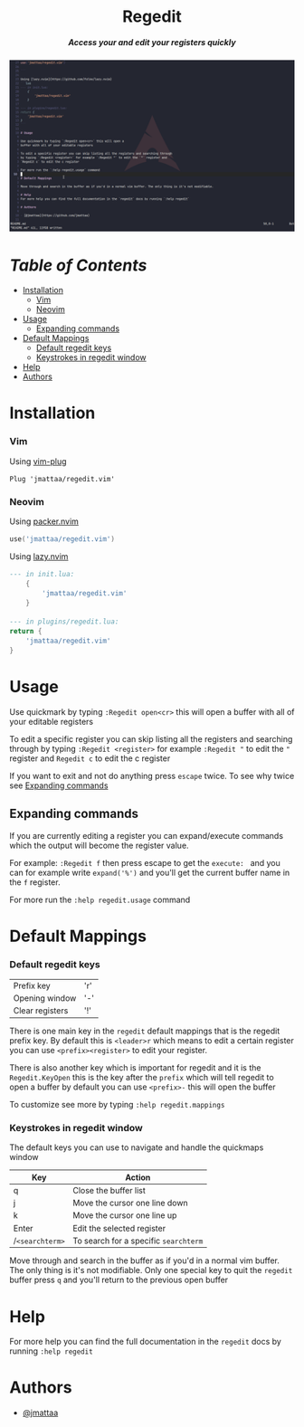 <div align="center">

# Regedit
##### Access your and edit your registers quickly

![demo](./assets/demo.gif)

</div>

# ***Table of Contents***

- [Installation](#installation)
    - [Vim](#vim)
    - [Neovim](#neovim)
- [Usage](#usage)
    - [Expanding commands](#expanding-commands)
- [Default Mappings](#default-mappings)
    - [Default regedit keys](#default-regedit-keys)
    - [Keystrokes in regedit window](#keystrokes-in-regedit-window)
- [Help](#help)
- [Authors](#authors)

# Installation

### Vim
Using [vim-plug](https://github.com/junegunn/vim-plug)

```vim
Plug 'jmattaa/regedit.vim'
```

### Neovim

Using [packer.nvim](https://github.com/wbthomason/packer.nvim)

```lua
use('jmattaa/regedit.vim')

```

Using [lazy.nvim](https://github.com/folke/lazy.nvim)
```lua
--- in init.lua:
    {
        'jmattaa/regedit.vim'
    }

--- in plugins/regedit.lua:
return {
    'jmattaa/regedit.vim'
}
```

# Usage

Use quickmark by typing `:Regedit open<cr>` this will open a 
buffer with all of your editable registers 

To edit a specific register you can skip listing all the registers and searching through
by typing `:Regedit <register>` for example `:Regedit "` to edit the `"` register and 
`Regedit c` to edit the c register

If you want to exit and not do anything press `escape` twice. To see why twice see [Expanding commands](#expanding-commands)

## Expanding commands 
If you are currently editing a register you can expand/execute commands which the
output will become the register value. 

For example:
`:Regedit f` then press escape to get the `execute: ` and you can for example write 
`expand('%')` and you'll get the current buffer name in the `f` register.

For more run the `:help regedit.usage` command

# Default Mappings

### Default regedit keys 
|                    |              |
|--------------------|--------------|
| Prefix key         | '<leader>r'  |
| Opening window     | '-'          |
| Clear registers    | '!'          |

There is one main key in the `regedit` default mappings that is the regedit
prefix key. By default this is `<leader>r` which means to edit a certain
register you can use `<prefix><register>` to edit your register.

There is also another key which is important for regedit and it is the
`Regedit.KeyOpen` this is the key after the `prefix` which will tell regedit
to open a buffer by default you can use `<prefix>-` this will open the buffer

To customize see more by typing `:help regedit.mappings`

### Keystrokes in regedit window

The default keys you can use to navigate and handle the quickmaps window 

| Key              | Action                                               |
|------------------|------------------------------------------------------|
| q                | Close the buffer list                                |
| j                | Move the cursor one line down                        |
| k                | Move the cursor one line up                          |
| Enter            | Edit the selected register                           |
| /`<searchterm>`  | To search for a specific `searchterm`                |

Move through and search in the buffer as if you'd in a normal vim buffer. The only thing is it's not modifiable.
Only one special key to quit the `regedit` buffer press `q` and you'll return to the previous open buffer

# Help
For more help you can find the full documentation in the `regedit` docs by running `:help regedit`

# Authors

- [@jmattaa](https://github.com/jmattaa)

